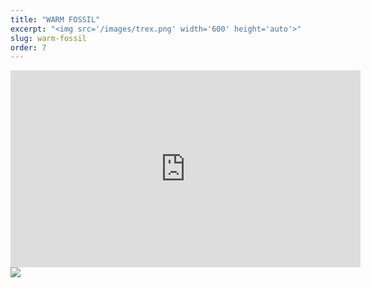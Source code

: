 ```yaml
---
title: "WARM FOSSIL"
excerpt: "<img src='/images/trex.png' width='600' height='auto'>"
slug: warm-fossil
order: 7
---
```

<iframe width="560" height="315" src="https://www.youtube.com/embed/dR1xesddkwo?si=zITF-m-TqcjxBEYC" title="YouTube video player" frameborder="0" allow="accelerometer; autoplay; clipboard-write; encrypted-media; gyroscope; picture-in-picture; web-share" referrerpolicy="strict-origin-when-cross-origin" allowfullscreen></iframe>

<img src='/images/trex.png'>